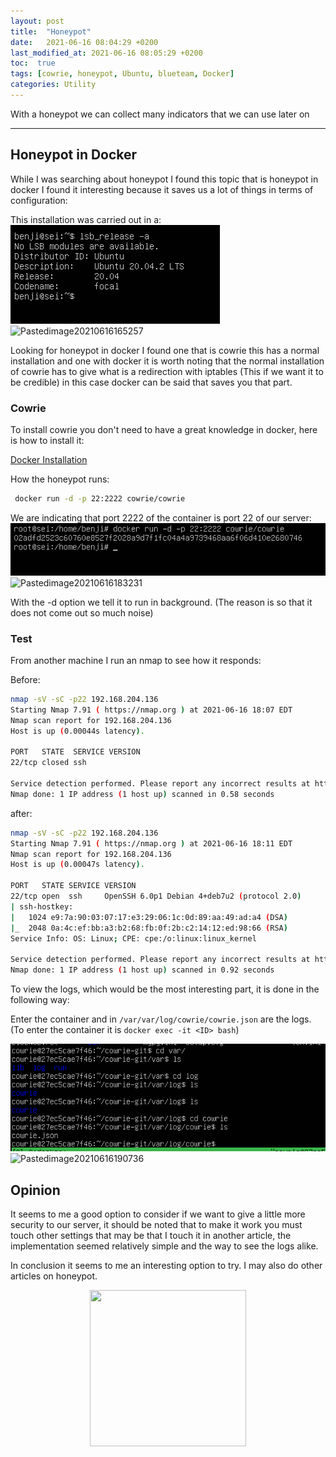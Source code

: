 ```yaml
---
layout: post
title:  "Honeypot"
date:   2021-06-16 08:04:29 +0200
last_modified_at: 2021-06-16 08:05:29 +0200
toc:  true
tags: [cowrie, honeypot, Ubuntu, blueteam, Docker]
categories: Utility
---
```


With a honeypot we can collect many indicators that we can use later on

---

##  Honeypot in Docker 

While I was searching about honeypot I found this topic that is honeypot in docker I found it interesting because it saves us a lot of things in terms of configuration:

This installation was carried out in a:
![](/images_blog/img_honeypot/Pastedimage20210616165257.png)
![Pastedimage20210616165257](https://user-images.githubusercontent.com/76759292/127757859-f8dec979-4a62-44a7-8e3d-9b96fac7a59e.png)


Looking for honeypot in docker I found one that is cowrie this has a normal installation and one with docker it is worth noting that the normal installation of cowrie has to give what is a redirection with iptables (This if we want it to be credible) in this case docker can be said that saves you that part.

### Cowrie

To install cowrie you don't need to have a great knowledge in docker, here is how to install it:

[Docker Installation](https://www.digitalocean.com/community/tutorials/how-to-install-and-use-docker-on-ubuntu-20-04)


How the honeypot runs:

```bash
 docker run -d -p 22:2222 cowrie/cowrie
```

We are indicating that port 2222 of the container is port 22 of our server:  
![](/images_blog/img_honeypot/Pastedimage20210616183231.png)
![Pastedimage20210616183231](https://user-images.githubusercontent.com/76759292/127757867-fb546971-3f50-4bbf-85b4-337b07ba3980.png)


With the -d option we tell it to run in background. (The reason is so that it does not come out so much noise)

### Test

From another machine I run an nmap to see how it responds:

Before:
```bash
nmap -sV -sC -p22 192.168.204.136
Starting Nmap 7.91 ( https://nmap.org ) at 2021-06-16 18:07 EDT
Nmap scan report for 192.168.204.136
Host is up (0.00044s latency).

PORT   STATE  SERVICE VERSION
22/tcp closed ssh

Service detection performed. Please report any incorrect results at https://nmap.org/submit/ .
Nmap done: 1 IP address (1 host up) scanned in 0.58 seconds
```

after:
```bash
nmap -sV -sC -p22 192.168.204.136
Starting Nmap 7.91 ( https://nmap.org ) at 2021-06-16 18:11 EDT
Nmap scan report for 192.168.204.136
Host is up (0.00047s latency).

PORT   STATE SERVICE VERSION
22/tcp open  ssh     OpenSSH 6.0p1 Debian 4+deb7u2 (protocol 2.0)
| ssh-hostkey: 
|   1024 e9:7a:90:03:07:17:e3:29:06:1c:0d:89:aa:49:ad:a4 (DSA)
|_  2048 0a:4c:ef:bb:a3:b2:68:fb:0f:2b:c2:14:12:ed:98:66 (RSA)
Service Info: OS: Linux; CPE: cpe:/o:linux:linux_kernel

Service detection performed. Please report any incorrect results at https://nmap.org/submit/ .
Nmap done: 1 IP address (1 host up) scanned in 0.92 seconds
```


To view the logs, which would be the most interesting part, it is done in the following way:

Enter the container and in ```/var/var/log/cowrie/cowrie.json``` are the logs.
(To enter the container it is ```docker exec -it <ID> bash```)

![](/images_blog/img_honeypot/Pastedimage20210616190736.png)
![Pastedimage20210616190736](https://user-images.githubusercontent.com/76759292/127757871-f5e5eeef-d9e5-4809-96ee-fa6df42a190d.png)


## Opinion

It seems to me a good option to consider if we want to give a little more security to our server, it should be noted that to make it work you must touch other settings that may be that I touch it in another article, the implementation seemed relatively simple and the way to see the logs alike.

In conclusion it seems to me an interesting option to try. I may also do other articles on honeypot.

<p align="center">
<img src="https://tenor.com/view/honeypot-yum-gif-19589195.gif" width="250" height="250" />
</p>




